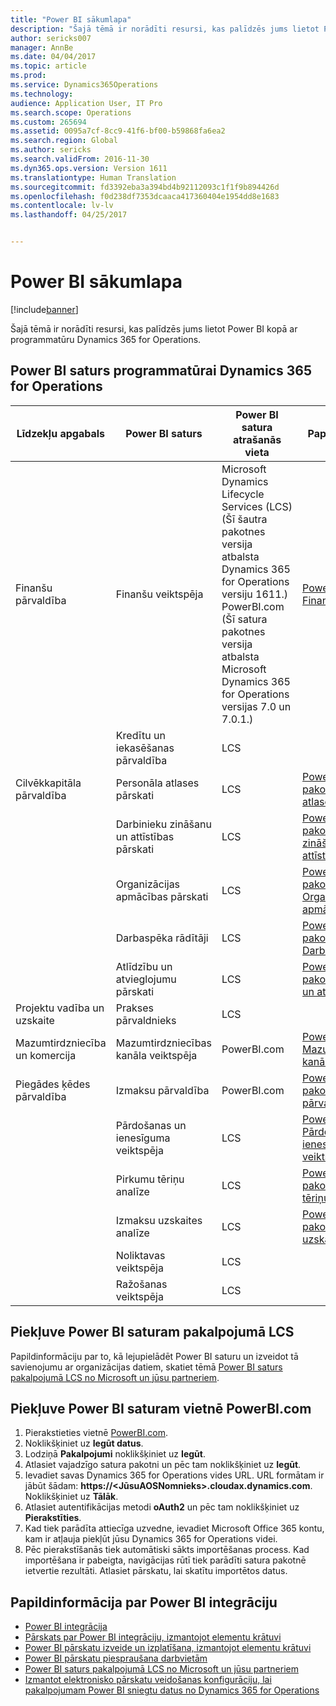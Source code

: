 ```yaml
---
title: "Power BI sākumlapa"
description: "Šajā tēmā ir norādīti resursi, kas palīdzēs jums lietot Power BI kopā ar programmatūru Dynamics 365 for Operations."
author: sericks007
manager: AnnBe
ms.date: 04/04/2017
ms.topic: article
ms.prod: 
ms.service: Dynamics365Operations
ms.technology: 
audience: Application User, IT Pro
ms.search.scope: Operations
ms.custom: 265694
ms.assetid: 0095a7cf-8cc9-41f6-bf00-b59868fa6ea2
ms.search.region: Global
ms.author: sericks
ms.search.validFrom: 2016-11-30
ms.dyn365.ops.version: Version 1611
ms.translationtype: Human Translation
ms.sourcegitcommit: fd3392eba3a394bd4b92112093c1f1f9b894426d
ms.openlocfilehash: f0d238df7353dcaaca417360404e1954dd8e1683
ms.contentlocale: lv-lv
ms.lasthandoff: 04/25/2017


---
```


# <a name="power-bi-home-page"></a>Power BI sākumlapa

[!include[banner](../includes/banner.md)]


Šajā tēmā ir norādīti resursi, kas palīdzēs jums lietot Power BI kopā ar programmatūru Dynamics 365 for Operations.

<a name="power-bi-content-for-dynamics-365-for-operations"></a>Power BI saturs programmatūrai Dynamics 365 for Operations
------------------------------------------------

| **Līdzekļu apgabals**                  | **Power BI saturs**                          | **Power BI satura atrašanās vieta**                                                                                                                                                                                         | **Papildinformācija**                                                                                                                                                               |
|-----------------------------------|-----------------------------------------------|--------------------------------------------------------------------------------------------------------------------------------------------------------------------------------------------------------------------------------|------------------------------------------------------------------------------------------------------------------------------------------------------------------------------|
| Finanšu pārvaldība              | Finanšu veiktspēja                         | Microsoft Dynamics Lifecycle Services (LCS) (Šī šautra pakotnes versija atbalsta Dynamics 365 for Operations versiju 1611.) PowerBI.com (Šī satura pakotnes versija atbalsta Microsoft Dynamics 365 for Operations versijas 7.0 un 7.0.1.) | [Power BI saturs Finanšu veiktspēja](financial-performance-power-bi-content-pack.md)                                               |
|                                   | Kredītu un iekasēšanas pārvaldība             | LCS                                                                                                                                                                                                                            |                                                                                                                                                                              |
| Cilvēkkapitāla pārvaldība          | Personāla atlases pārskati                            | LCS                                                                                                                                                                                                                            | [Power BI satura pakotne Personāla atlase](recruiting-analysis-power-bi-content-pack.md)                                                       |
|                                   | Darbinieku zināšanu un attīstības pārskati | LCS                                                                                                                                                                                                                            | [Power BI satura pakotne Darbinieku zināšanas un attīstība](employee-competencies-and-development-analysis-power-bi-content-pack.md) |
|                                   | Organizācijas apmācības pārskati               | LCS                                                                                                                                                                                                                            | [Power BI satura pakotne Organizācijas apmācības](organizational-training-analysis-power-bi-content-pack.md)                             |
|                                   | Darbaspēka rādītāji                             | LCS                                                                                                                                                                                                                            | [Power BI satura pakotne Darbaspēka rādītāji](workforce-analysis-power-bi-content-pack.md)                                                 |
|                                   | Atlīdzību un atvieglojumu pārskati             | LCS                                                                                                                                                                                                                            | [Power BI satura pakotne Atlīdzības un atvieglojumi](compensation-and-benefits-analysis-power-bi-content-pack.md)                         |
| Projektu vadība un uzskaite | Prakses pārvaldnieks                              | LCS                                                                                                                                                                                                                            |                                                                                                                                                                              |
| Mazumtirdzniecība un komercija               | Mazumtirdzniecības kanāla veiktspēja                    | PowerBI.com                                                                                                                                                                                                                    | [Power BI saturs Mazumtirdzniecības kanāla veiktspēja](retail-channel-performance-dashboard-power-bi-data.md)                 |
| Piegādes ķēdes pārvaldība           | Izmaksu pārvaldība                               | PowerBI.com                                                                                                                                                                                                                    |  [Power BI satura pakotne Izmaksu pārvaldība](cost-management-content-pack.md)                                                          |
|                                   | Pārdošanas un ienesīguma veiktspēja           | LCS                                                                                                                                                                                                                            | [Power BI saturs Pārdošanas un ienesīguma veiktspēja](sales-profitability-performance-content-pack.md)          |
|                                   | Pirkumu tēriņu analīze                       | LCS                                                                                                                                                                                                                            | [Power BI satura pakotne Pirkumu tēriņu analīze](purchase-content-pack-for-power-bi.md)                                                 |
|                                   | Izmaksu uzskaites analīze                      | LCS                                                                                                                                                                                                                            | [Power BI satura pakotne Izmaksu uzskaites analīze](cost-accounting-analysis-content-pack.md)                                         |
|                                   | Noliktavas veiktspēja                         | LCS                                                                                                                                                                                                                            |                                                                                                                                                                              |
|                                   | Ražošanas veiktspēja                        | LCS                                                                                                                                                                                                                            |                                                                                                                                                                              |

## <a name="access-power-bi-content-from-lcs"></a>Piekļuve Power BI saturam pakalpojumā LCS
Papildinformāciju par to, kā lejupielādēt Power BI saturu un izveidot tā savienojumu ar organizācijas datiem, skatiet tēmā [Power BI saturs pakalpojumā LCS no Microsoft un jūsu partneriem](power-bi-content-microsoft-partners.md).

## <a name="access-power-bi-content-from-powerbicom"></a>Piekļuve Power BI saturam vietnē PowerBI.com
1.  Pierakstieties vietnē [PowerBI.com](https://www.powerbi.com/).
2.  Noklikšķiniet uz **Iegūt datus**.
3.  Lodziņā **Pakalpojumi** noklikšķiniet uz **Iegūt**.
4.  Atlasiet vajadzīgo satura pakotni un pēc tam noklikšķiniet uz **Iegūt**.
5.  Ievadiet savas Dynamics 365 for Operations vides URL. URL formātam ir jābūt šādam: **https://&lt;JūsuAOSNomnieks&gt;.cloudax.dynamics.com**. Noklikšķiniet uz **Tālāk**.
6.  Atlasiet autentifikācijas metodi **oAuth2** un pēc tam noklikšķiniet uz **Pierakstīties**.
7.  Kad tiek parādīta attiecīga uzvedne, ievadiet Microsoft Office 365 kontu, kam ir atļauja piekļūt jūsu Dynamics 365 for Operations videi.
8.  Pēc pierakstīšanās tiek automātiski sākts importēšanas process. Kad importēšana ir pabeigta, navigācijas rūtī tiek parādīti satura pakotnē ietvertie rezultāti. Atlasiet pārskatu, lai skatītu importētos datus.

## <a name="learn-more-about-the-power-bi-integration"></a>Papildinformācija par Power BI integrāciju
-   [Power BI integrācija](power-bi-integration.md)
-   [Pārskats par Power BI integrāciju, izmantojot elementu krātuvi](power-bi-integration-entity-store.md)
-   [Power BI pārskatu izveide un izplatīšana, izmantojot elementu krātuvi](author-distribute-power-bi-reports.md)
-   [Power BI pārskatu piespraušana darbvietām](pin-power-bi-reports.md)
-   [Power BI saturs pakalpojumā LCS no Microsoft un jūsu partneriem](power-bi-content-microsoft-partners.md)
-   [Izmantot elektronisko pārskatu veidošanas konfigurāciju, lai pakalpojumam Power BI sniegtu datus no Dynamics 365 for Operations](general-electronic-reporting-report-configuration-get-data-powerbi.md)







